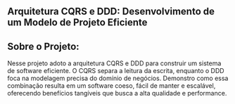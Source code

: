 ## Arquitetura CQRS e DDD: Desenvolvimento de um Modelo de Projeto Eficiente

## Sobre o Projeto:
Nesse projeto adoto a arquitetura CQRS e DDD para construir um sistema de software eficiente. 
O CQRS separa a leitura da escrita, enquanto o DDD foca na modelagem precisa do domínio de negócios. Demonstro como essa combinação resulta em um software coeso, fácil de manter e escalável, oferecendo benefícios tangíveis que busca a alta qualidade e performance.
